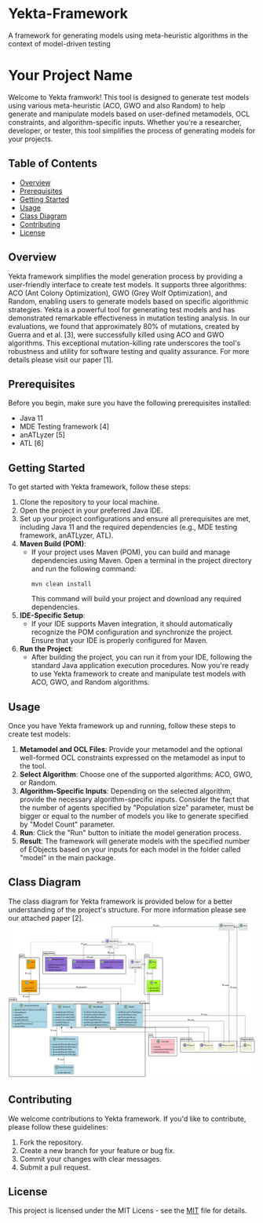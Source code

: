 # Yekta-Framework
A framework for generating models using meta-heuristic algorithms in the context of model-driven testing

# Your Project Name

Welcome to Yekta framwork! This tool is designed to generate test models using various meta-heuristic (ACO, GWO and also Random) to help generate and manipulate models based on user-defined metamodels, OCL constraints, and algorithm-specific inputs. Whether you're a researcher, developer, or tester, this tool simplifies the process of generating models for your projects.

## Table of Contents
- [Overview](#overview)
- [Prerequisites](#prerequisites)
- [Getting Started](#getting-started)
- [Usage](#usage)
- [Class Diagram](#class-diagram)
- [Contributing](#contributing)
- [License](#license)

## Overview

Yekta framework simplifies the model generation process by providing a user-friendly interface to create test models. It supports three algorithms: ACO (Ant Colony Optimization), GWO (Grey Wolf Optimization), and Random, enabling users to generate models based on specific algorithmic strategies. 
Yekta is a powerful tool for generating test models and has demonstrated remarkable effectiveness in mutation testing analysis. In our evaluations, we found that approximately 80% of mutations, created by Guerra and et al. [3], were successfully killed using ACO and GWO algorithms. This exceptional mutation-killing rate underscores the tool's robustness and utility for software testing and quality assurance. For more details please visit our paper [1].


## Prerequisites

Before you begin, make sure you have the following prerequisites installed:

- Java 11
- MDE Testing framework [4]
- anATLyzer [5]
- ATL [6]


## Getting Started

To get started with Yekta framework, follow these steps:

1. Clone the repository to your local machine.
2. Open the project in your preferred Java IDE.
3. Set up your project configurations and ensure all prerequisites are met, including Java 11 and the required dependencies (e.g., MDE testing framework, anATLyzer, ATL).
4. **Maven Build (POM)**:
   - If your project uses Maven (POM), you can build and manage dependencies using Maven. Open a terminal in the project directory and run the following command:
     ```shell
     mvn clean install
     ```
     This command will build your project and download any required dependencies.
5. **IDE-Specific Setup**:
   - If your IDE supports Maven integration, it should automatically recognize the POM configuration and synchronize the project. Ensure that your IDE is properly configured for Maven.
6. **Run the Project**:
   - After building the project, you can run it from your IDE, following the standard Java application execution procedures.
Now you're ready to use Yekta framework to create and manipulate test models with ACO, GWO, and Random algorithms.


## Usage

Once you have Yekta framework up and running, follow these steps to create test models:

1. **Metamodel and OCL Files**: Provide your metamodel and the optional well-formed OCL constraints expressed on the metamodel as input to the tool.
2. **Select Algorithm**: Choose one of the supported algorithms: ACO, GWO, or Random.
3. **Algorithm-Specific Inputs**: Depending on the selected algorithm, provide the necessary algorithm-specific inputs. Consider the fact that the number of agents specified by "Population size" parameter, must be bigger or equal to the number of models you like to generate specified by "Model Count" parameter.
4. **Run**: Click the "Run" button to initiate the model generation process. 
5. **Result**: The framework will generate models with the specified number of EObjects based on your inputs for each model in the folder called "model" in the main package.

## Class Diagram

The class diagram for Yekta framework is provided below for a better understanding of the project's structure.
For more information please see our attached paper [2].
![alt text](https://github.com/MeysamKarimi/Yekta-Framework/blob/main/doc/Class-diagram.png)

## Contributing

We welcome contributions to Yekta framework. If you'd like to contribute, please follow these guidelines:

1. Fork the repository.
2. Create a new branch for your feature or bug fix.
3. Commit your changes with clear messages.
4. Submit a pull request.

## License

This project is licensed under the MIT Licens - see the [MIT](https://github.com/git/git-scm.com/blob/main/MIT-LICENSE.txt) file for details.

